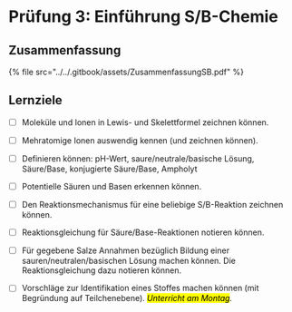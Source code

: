 # Prüfung 3: Einführung S/B-Chemie

## Zusammenfassung

{% file src="../../.gitbook/assets/ZusammenfassungSB.pdf" %}

## Lernziele

* [ ] Moleküle und Ionen in Lewis- und Skelettformel zeichnen können.
* [ ] Mehratomige Ionen auswendig kennen (und zeichnen können).
* [ ] Definieren können: pH-Wert, saure/neutrale/basische Lösung, Säure/Base, konjugierte Säure/Base, Ampholyt
* [ ] Potentielle Säuren und Basen erkennen können.
* [ ] Den Reaktionsmechanismus für eine beliebige S/B-Reaktion zeichnen können.
* [ ] Reaktionsgleichung für Säure/Base-Reaktionen notieren können.
* [ ] Für gegebene Salze Annahmen bezüglich Bildung einer sauren/neutralen/basischen Lösung machen können. Die Reaktionsgleichung dazu notieren können.
* [ ] Vorschläge zur Identifikation eines Stoffes machen können (mit Begründung auf Teilchenebene). _<mark style="background-color:yellow;">Unterricht am Montag</mark>._


